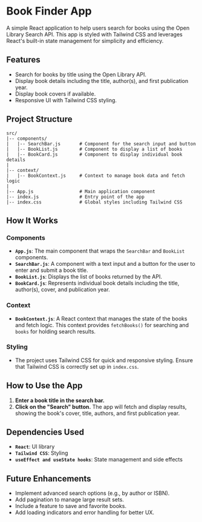 # Book Finder App

A simple React application to help users search for books using the Open Library Search API. This app is styled with Tailwind CSS and leverages React's built-in state management for simplicity and efficiency.

## Features

- Search for books by title using the Open Library API.
- Display book details including the title, author(s), and first publication year.
- Display book covers if available.
- Responsive UI with Tailwind CSS styling.

## Project Structure

```plaintext
src/
|-- components/
|   |-- SearchBar.js       # Component for the search input and button
|   |-- BookList.js        # Component to display a list of books
|   |-- BookCard.js        # Component to display individual book details
|
|-- context/
|   |-- BookContext.js     # Context to manage book data and fetch logic
|
|-- App.js                 # Main application component
|-- index.js               # Entry point of the app
|-- index.css              # Global styles including Tailwind CSS
```

## How It Works

### Components

- **`App.js`**: The main component that wraps the `SearchBar` and `BookList` components.
- **`SearchBar.js`**: A component with a text input and a button for the user to enter and submit a book title.
- **`BookList.js`**: Displays the list of books returned by the API.
- **`BookCard.js`**: Represents individual book details including the title, author(s), cover, and publication year.

### Context

- **`BookContext.js`**: A React context that manages the state of the books and fetch logic. This context provides `fetchBooks()` for searching and `books` for holding search results.

### Styling

- The project uses Tailwind CSS for quick and responsive styling. Ensure that Tailwind CSS is correctly set up in `index.css`.

## How to Use the App

1. **Enter a book title in the search bar.**
2. **Click on the "Search" button.**
   The app will fetch and display results, showing the book's cover, title, authors, and first publication year.

## Dependencies Used

- **`React`**: UI library
- **`Tailwind CSS`**: Styling
- **`useEffect and useState hooks`**: State management and side effects

## Future Enhancements

- Implement advanced search options (e.g., by author or ISBN).
- Add pagination to manage large result sets.
- Include a feature to save and favorite books.
- Add loading indicators and error handling for better UX.
